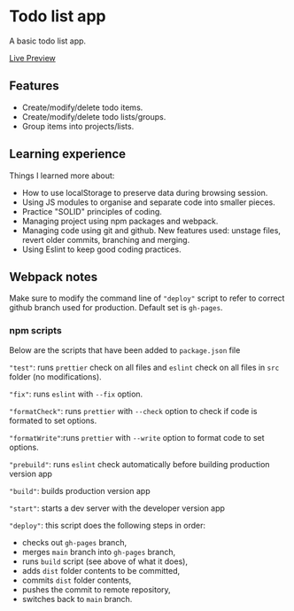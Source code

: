 # Todo list app

A basic todo list app.

[Live Preview](https://ignasc.github.io/todo-app/)

## Features

- Create/modify/delete todo items.
- Create/modify/delete todo lists/groups.
- Group items into projects/lists.

## Learning experience

Things I learned more about:

- How to use localStorage to preserve data during browsing session.
- Using JS modules to organise and separate code into smaller pieces.
- Practice "SOLID" principles of coding.
- Managing project using npm packages and webpack.
- Managing code using git and github. New features used: unstage files, revert older commits, branching and merging.
- Using Eslint to keep good coding practices.

## Webpack notes

Make sure to modify the command line of `"deploy"` script to refer to correct github branch used for production. Default set is `gh-pages`.

### npm scripts

Below are the scripts that have been added to `package.json` file

`"test"`: runs `prettier` check on all files and `eslint` check on all files in `src` folder (no modifications).

`"fix"`: runs `eslint` with `--fix` option.

`"formatCheck"`: runs `prettier` with `--check` option to check if code is formated to set options.

`"formatWrite"`:runs `prettier` with `--write` option to format code to set options.

`"prebuild"`: runs `eslint` check automatically before building production version app

`"build"`: builds production version app

`"start"`: starts a dev server with the developer version app

`"deploy"`: this script does the following steps in order:

- checks out `gh-pages` branch,
- merges `main` branch into `gh-pages` branch,
- runs `build` script (see above of what it does),
- adds `dist` folder contents to be committed,
- commits `dist` folder contents,
- pushes the commit to remote repository,
- switches back to `main` branch.

